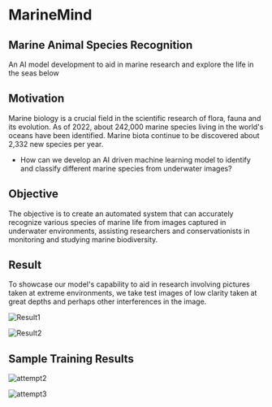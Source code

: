 # MarineMind

## Marine Animal Species Recognition
An AI model development to aid in marine research and explore the life in the seas below

## Motivation
Marine biology is a crucial field in the scientific research of flora, fauna and its evolution. As of 2022, about 242,000 marine species living in the world's oceans have been identified. Marine biota continue to be discovered about 2,332 new species per year.

- How can we develop an AI driven machine learning model to identify and classify different marine species from underwater images? 


## Objective
The objective is to create an automated system that can accurately recognize various species of marine life from images captured in underwater environments, assisting researchers and conservationists in monitoring and studying marine biodiversity.

## Result
To showcase our model's capability to aid in research involving pictures taken at extreme environments, we take test images of low clarity taken at great depths and perhaps other interferences in the image.

![Result1](https://github.com/user-attachments/assets/f4e06fc8-1794-4441-908f-17748ca88b41)

![Result2](https://github.com/user-attachments/assets/a52ea295-5a7a-401c-a518-173fad983138)

## Sample Training Results
![attempt2](https://github.com/user-attachments/assets/906f63f5-664e-4838-85e6-6865928c269b)

![attempt3](https://github.com/user-attachments/assets/cc3e7f76-3155-4df9-977a-3a8925709e83)
